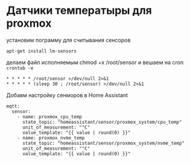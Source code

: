 # Датчики температыры для proxmox

установим пограмму для считывания сенсоров
```
apt-get install lm-sensors
```

делаем файл исполняемым 
chmod +x /root/sensor
и вешаем на cron
```crontab -e```
```
* * * * * /root/sensor >/dev/null 2>&1
* * * * * (sleep 30 ; /root/sensor) >/dev/null 2>&1
```

Добавм настройку сенморов в Home Assistant
```
mqtt:
  sensor:
    - name: proxmox_cpu_temp
      state_topic: "homeassistant/sensor/proxmox_system/cpu_temp"
      unit_of_measurement: "°C"
      value_template: "{{ value | round(0) }}"
    - name: proxmox_nvme_temp
      state_topic: "homeassistant/sensor/proxmox_system/nvme_temp"
      unit_of_measurement: "°C"
      value_template: "{{ value | round(0) }}"
```
